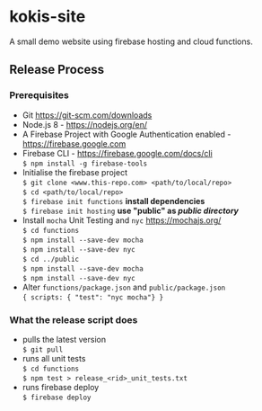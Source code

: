 # kokis-site
A small demo website using firebase hosting and cloud functions.

## Release Process

### Prerequisites
- Git https://git-scm.com/downloads
- Node.js 8 - https://nodejs.org/en/
- A Firebase Project with Google Authentication enabled - https://firebase.google.com
- Firebase CLI - https://firebase.google.com/docs/cli<br>
  ```$ npm install -g firebase-tools```
- Initialise the firebase project<br>
  ```$ git clone <www.this-repo.com> <path/to/local/repo>```<br>
  ```$ cd <path/to/local/repo>```<br>
  ```$ firebase init functions``` **install dependencies**<br>
  ```$ firebase init hosting``` **use "public" as *public directory***
- Install ```mocha``` Unit Testing and ```nyc``` https://mochajs.org/<br>
  ```$ cd functions```<br>
  ```$ npm install --save-dev mocha```<br>
  ```$ npm install --save-dev nyc```<br>
  ```$ cd ../public```<br>
  ```$ npm install --save-dev mocha```<br>
  ```$ npm install --save-dev nyc```
- Alter ```functions/package.json``` and ```public/package.json```<br> 
  ```{ scripts: { "test": "nyc mocha"} }```
  
### What the release script does
- pulls the latest version<br>
  ```$ git pull```
- runs all unit tests<br>
  ```$ cd functions```<br>
  ```$ npm test > release_<rid>_unit_tests.txt```
- runs firebase deploy<br>
  ```$ firebase deploy```
